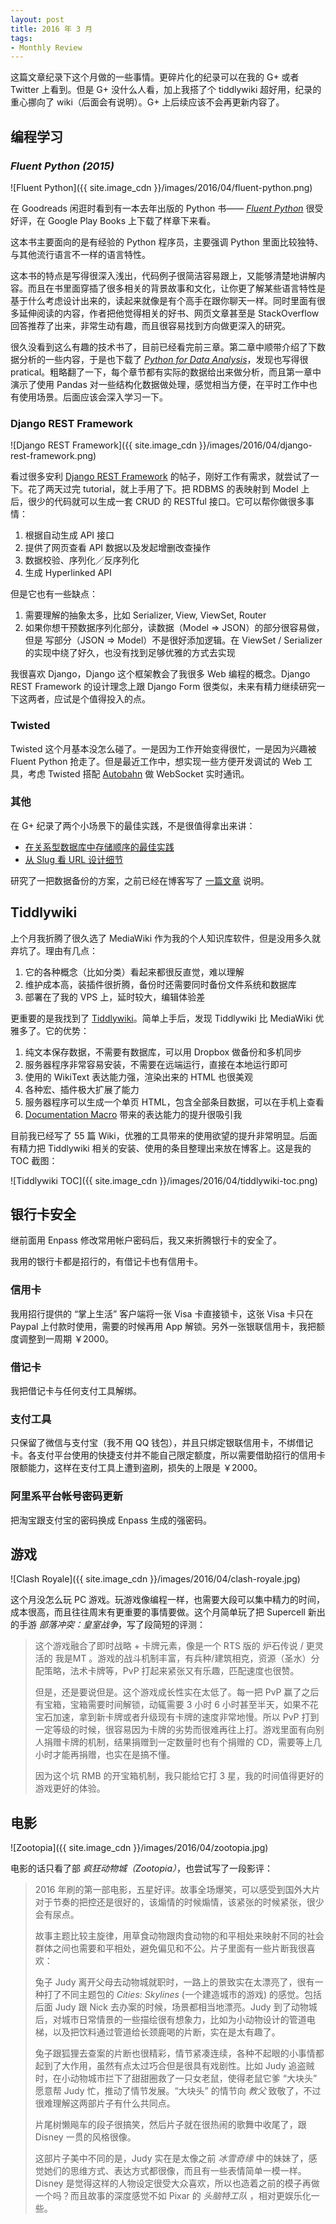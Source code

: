 ```yaml
---
layout: post
title: 2016 年 3 月
tags: 
- Monthly Review
---
```


这篇文章纪录下这个月做的一些事情。更碎片化的纪录可以在我的 G+ 或者 Twitter 上看到。但是 G+ 没什么人看，加上我搭了个 tiddlywiki 超好用，纪录的重心挪向了 wiki（后面会有说明）。G+ 上后续应该不会再更新内容了。

<!--more-->

## 编程学习

### _Fluent Python (2015)_

![Fluent Python]({{ site.image_cdn }}/images/2016/04/fluent-python.png)

在 Goodreads 闲逛时看到有一本去年出版的 Python 书—— [_Fluent Python_][fluent-python] 很受好评，在 Google Play Books 上下载了样章下来看。

这本书主要面向的是有经验的 Python 程序员，主要强调 Python 里面比较独特、与其他流行语言不一样的语言特性。

这本书的特点是写得很深入浅出，代码例子很简洁容易跟上，又能够清楚地讲解内容。而且在书里面穿插了很多相关的背景故事和文化，让你更了解某些语言特性是基于什么考虑设计出来的，读起来就像是有个高手在跟你聊天一样。同时里面有很多延伸阅读的内容，作者把他觉得相关的好书、网页文章甚至是 StackOverflow 回答推荐了出来，非常生动有趣，而且很容易找到方向做更深入的研究。

很久没看到这么有趣的技术书了，目前已经看完前三章。第二章中顺带介绍了下数据分析的一些内容，于是也下载了 [_Python for Data Analysis_][python-for-data-analysis]，发现也写得很 pratical。粗略翻了一下，每个章节都有实际的数据给出来做分析，而且第一章中演示了使用 Pandas 对一些结构化数据做处理，感觉相当方便，在平时工作中也有使用场景。后面应该会深入学习一下。

[fluent-python]: http://shop.oreilly.com/product/0636920032519.do
[python-for-data-analysis]: shop.oreilly.com/product/0636920023784.do

### Django REST Framework

![Django REST Framework]({{ site.image_cdn }}/images/2016/04/django-rest-framework.png)

看过很多安利 [Django REST Framework][django-rest-framework] 的帖子，刚好工作有需求，就尝试了一下。花了两天过完 tutorial，就上手用了下。把 RDBMS 的表映射到 Model 上后，很少的代码就可以生成一套 CRUD 的 RESTful 接口。它可以帮你做很多事情：

1. 根据自动生成 API 接口
2. 提供了网页查看 API 数据以及发起增删改查操作
3. 数据校验、序列化／反序列化
4. 生成 Hyperlinked API

但是它也有一些缺点：

1. 需要理解的抽象太多，比如 Serializer, View, ViewSet, Router
2. 如果你想干预数据序列化部分，读数据（Model => JSON）的部分很容易做，但是 写部分（JSON => Model）不是很好添加逻辑。在 ViewSet / Serializer 的实现中绕了好久，也没有找到足够优雅的方式去实现

我很喜欢 Django，Django 这个框架教会了我很多 Web 编程的概念。Django REST Framework 的设计理念上跟 Django Form 很类似，未来有精力继续研究一下这两者，应试是个值得投入的点。

[django-rest-framework]: http://www.django-rest-framework.org/

### Twisted

Twisted 这个月基本没怎么碰了。一是因为工作开始变得很忙，一是因为兴趣被 Fluent Python 抢走了。但是最近工作中，想实现一些方便开发调试的 Web 工具，考虑 Twisted 搭配 [Autobahn][autobahn] 做 WebSocket 实时通讯。

[autobahn]: http://autobahn.ws/python/index.html

### 其他

在 G+ 纪录了两个小场景下的最佳实践，不是很值得拿出来讲：

* [在关系型数据库中存储顺序的最佳实践][best-practice-1]
* [从 Slug 看 URL 设计细节][best-practice-2]

研究了一把数据备份的方案，之前已经在博客写了 [一篇文章][data-backup] 说明。

[best-practice-1]: https://plus.google.com/+ZhihengLin/posts/QgVEEHZfRd7
[best-practice-2]: https://plus.google.com/+ZhihengLin/posts/bgkY8gThEAy
[data-backup]: /data-backup/

## Tiddlywiki

上个月我折腾了很久选了 MediaWiki 作为我的个人知识库软件，但是没用多久就弃坑了。理由有几点：

1. 它的各种概念（比如分类）看起来都很反直觉，难以理解
2. 维护成本高，装插件很折腾，备份时还需要同时备份文件系统和数据库
3. 部署在了我的 VPS 上，延时较大，编辑体验差

更重要的是我找到了 [Tiddlywiki][tiddlywiki]。简单上手后，发现 Tiddlywiki 比 MediaWiki 优雅多了。它的优势：

1. 纯文本保存数据，不需要有数据库，可以用 Dropbox 做备份和多机同步
2. 服务器程序非常容易安装，不需要在远端运行，直接在本地运行即可
3. 使用的 WikiText 表达能力强，渲染出来的 HTML 也很美观
4. 各种宏、插件极大扩展了能力
5. 服务器程序可以生成一个单页 HTML，包含全部条目数据，可以在手机上查看
6. [Documentation Macro][macro] 带来的表达能力的提升很吸引我

目前我已经写了 55 篇 Wiki，优雅的工具带来的使用欲望的提升非常明显。后面有精力把 Tiddlywiki 相关的安装、使用的条目整理出来放在博客上。这是我的 TOC 截图：

![Tiddlywiki TOC]({{ site.image_cdn }}/images/2016/04/tiddlywiki-toc.png)

[tiddlywiki]: http://tiddlywiki.com/
[macro]: http://tiddlywiki.com/static/Documentation%2520Macros.html

## 银行卡安全

继前面用 Enpass 修改常用帐户密码后，我又来折腾银行卡的安全了。

我用的银行卡都是招行的，有借记卡也有信用卡。

### 信用卡

我用招行提供的 “掌上生活” 客户端将一张 Visa 卡直接锁卡，这张 Visa 卡只在 Paypal 上付款时使用，需要的时候再用 App 解锁。另外一张银联信用卡，我把额度调整到一周期 ￥2000。

### 借记卡

我把借记卡与任何支付工具解绑。

### 支付工具

只保留了微信与支付宝（我不用 QQ 钱包），并且只绑定银联信用卡，不绑借记卡。各支付平台使用的快捷支付并不能自己限定额度，所以需要借助招行的信用卡限额能力，这样在支付工具上遭到盗刷，损失的上限是 ￥2000。

### 阿里系平台帐号密码更新

把淘宝跟支付宝的密码换成 Enpass 生成的强密码。﻿

## 游戏

![Clash Royale]({{ site.image_cdn }}/images/2016/04/clash-royale.jpg)

这个月没怎么玩 PC 游戏。玩游戏像编程一样，也需要大段可以集中精力的时间，成本很高，而且往往周末有更重要的事情要做。这个月简单玩了把 Supercell 新出的手游 _部落冲突：皇室战争_，写了段简短的评测：

> 这个游戏融合了即时战略 + 卡牌元素，像是一个 RTS 版的 炉石传说 / 更灵活的 我是MT 。游戏的战斗机制丰富，有兵种/建筑相克，资源（圣水）分配策略，法术卡牌等，PvP 打起来紧张又有乐趣，匹配速度也很赞。
>
> 但是，还是要说但是。这个游戏成长性实在太低了。每一把 PvP 赢了之后有宝箱，宝箱需要时间解锁，动辄需要 3 小时 6 小时甚至半天，如果不花宝石加速，拿到新卡牌或者升级现有卡牌的速度非常地慢。所以 PvP 打到一定等级的时候，很容易因为卡牌的劣势而很难再往上打。游戏里面有向别人捐赠卡牌的机制，结果捐赠到一定数量时也有个捐赠的 CD，需要等上几小时才能再捐赠，也实在是搞不懂。
>
> 因为这个坑 RMB 的开宝箱机制，我只能给它打 3 星，我的时间值得更好的游戏更好的体验。﻿

## 电影

![Zootopia]({{ site.image_cdn }}/images/2016/04/zootopia.jpg)

电影的话只看了部 _疯狂动物城（Zootopia）_，也尝试写了一段影评：

> 2016 年刷的第一部电影，五星好评。故事全场爆笑，可以感受到国外大片对于节奏的把控还是很好的，该煽情的时候煽情，该紧张的时候紧张，很少会有尿点。
>
> 故事主题比较主旋律，用草食动物跟肉食动物的和平相处来映射不同的社会群体之间也需要和平相处，避免偏见和不公。片子里面有一些片断我很喜欢：
>
> 兔子 Judy 离开父母去动物城就职时，一路上的景致实在太漂亮了，很有一种打了不同主题包的 _Cities: Skylines_ (一个建造城市的游戏) 的感觉。包括后面 Judy 跟 Nick 去办案的时候，场景都相当地漂亮。Judy 到了动物城后，对城市日常情景的一些描绘很有想象力，比如为小动物设计的管道电梯，以及把饮料通过管道给长颈鹿喝的片断，实在是太有趣了。
>
> 兔子跟狐狸去查案的片断也很精彩，情节紧凑连续，各种不起眼的小事情都起到了大作用，虽然有点太过巧合但是很具有戏剧性。比如 Judy 追盗贼时，在小动物城市拦下了甜甜圈救了一只女老鼠，使得老鼠它爹 “大块头” 愿意帮 Judy 忙，推动了情节发展。“大块头” 的情节向 _教父_ 致敬了，不过很难理解这两部片子有什么共同点。
>
> 片尾树懒飚车的段子很搞笑，然后片子就在很热闹的歌舞中收尾了，跟 Disney 一贯的风格很像。
>
> 这部片子美中不同的是，Judy 实在是太像之前 _冰雪奇缘_ 中的妹妹了，感觉她们的思维方式、表达方式都很像，而且有一些表情简单一模一样。Disney 是觉得这样的人物设定很受大众喜欢，所以也造着之前的模子再做一个吗？而且故事的深度感觉不如 Pixar 的 _头脑特工队_ ，相对更娱乐化一些。
